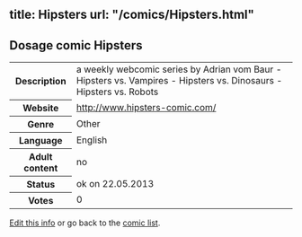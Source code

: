 title: Hipsters
url: "/comics/Hipsters.html"
---
Dosage comic Hipsters
-----------------------------------------

<p id="msg"></p>
<script type="text/javascript">
if (window.location.search === '?edit_info_mail=sent_ok') {
  var elem = document.getElementById("msg");
  elem.innerHTML = 'Edited information sucessfully sent for review, which is usually done daily. Thanks!';
  elem.className = 'ok';
}
</script>
<table class="comicinfo">
<tr>
<th>Description</th><td>a weekly webcomic series by Adrian vom Baur - Hipsters vs. Vampires - Hipsters vs. Dinosaurs - Hipsters vs. Robots</td>
</tr>
<tr>
<th>Website</th><td><a href="http://www.hipsters-comic.com/">http://www.hipsters-comic.com/</a></td>
</tr>
<tr>
<th>Genre</th><td>Other</td>
</tr>
<tr>
<th>Language</th><td>English</td>
</tr>
<tr>
<th>Adult content</th><td>no</td>
</tr>
<tr>
<th>Status</th><td>ok on 22.05.2013</td>
</tr>
<tr>
<th>Votes</th><td>0</td>
</tr>
</table>

[Edit this info](Hipsters_edit.html) or go back to the [comic list](../comic-index.html).
